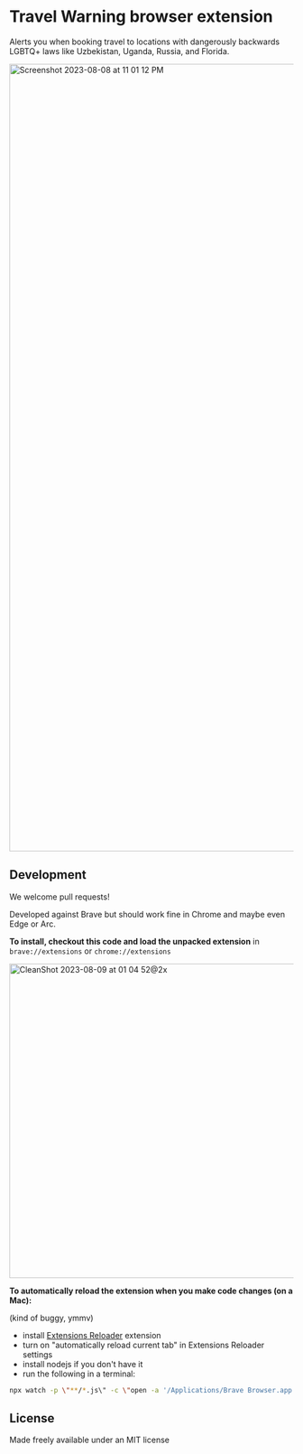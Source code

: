 # Travel Warning browser extension

Alerts you when booking travel to locations with dangerously backwards LGBTQ+ laws like Uzbekistan, Uganda, Russia, and Florida.

<img width="1395" alt="Screenshot 2023-08-08 at 11 01 12 PM" src="https://github.com/thec4aa/lgbtq-travel-warning/assets/67271/7f0abd7a-1c34-40d8-97e6-84c687188432">


## Development

We welcome pull requests!

Developed against Brave but should work fine in Chrome and maybe even Edge or Arc.

**To install, checkout this code and load the unpacked extension** in `brave://extensions` or `chrome://extensions`

<img width="557" alt="CleanShot 2023-08-09 at 01 04 52@2x" src="https://github.com/thec4aa/lgbtq-travel-warning/assets/1903/a0d4115e-894e-4c74-9f48-03b641770ff0">

**To automatically reload the extension when you make code changes (on a Mac):**

(kind of buggy, ymmv)

- install [Extensions Reloader](https://chrome.google.com/webstore/detail/extensions-reloader/fimgfedafeadlieiabdeeaodndnlbhid) extension
- turn on "automatically reload current tab" in Extensions Reloader settings
- install nodejs if you don't have it
- run the following in a terminal:

```sh
npx watch -p \"**/*.js\" -c \"open -a '/Applications/Brave Browser.app' 'http://reload.extensions'\"
```

## License

Made freely available under an MIT license
